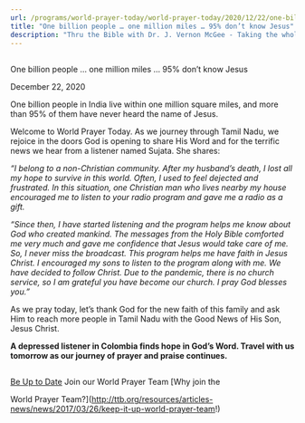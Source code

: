 ```yaml
---
url: /programs/world-prayer-today/world-prayer-today/2020/12/22/one-billion-people-one-million-miles-95-don-t-know-jesus
title: "One billion people … one million miles … 95% don’t know Jesus"
description: "Thru the Bible with Dr. J. Vernon McGee - Taking the whole Word to the whole world"
---
```







## 
 One billion people … one million miles … 95% don’t know Jesus


December 22, 2020




One billion people in India live within one million square miles, and more than 95% of them have never heard the name of Jesus.

Welcome to World Prayer Today. As we journey through Tamil Nadu, we rejoice in the doors God is opening to share His Word and for the terrific news we hear from a listener named Sujata. She shares:

*“I belong to a non-Christian community. After my husband’s death, I lost all my hope to survive in this world. Often, I used to feel dejected and frustrated. In this situation, one Christian man who lives nearby my house encouraged me to listen to your radio program and gave me a radio as a gift.*

*“Since then, I have started listening and the program helps me know about God who created mankind. The messages from the Holy Bible comforted me very much and gave me confidence that Jesus would take care of me. So, I never miss the broadcast. This program helps me have faith in Jesus Christ. I encouraged my sons to listen to the program along with me. We have decided to follow Christ. Due to the pandemic, there is no church service, so I am grateful you have become our church. I pray God blesses you.”*

As we pray today, let’s thank God for the new faith of this family and ask Him to reach more people in Tamil Nadu with the Good News of His Son, Jesus Christ.

**A depressed listener in Colombia finds hope in God’s Word. Travel with us tomorrow as our journey of prayer and praise continues.**







## 




[Be Up to Date](http://feeds.feedburner.com/WorldPrayerToday "World Prayer Today RSS Feed")
Join our World Prayer Team
[Why join the  

World Prayer Team?](http://ttb.org/resources/articles-news/news/2017/03/26/keep-it-up-world-prayer-team!)




